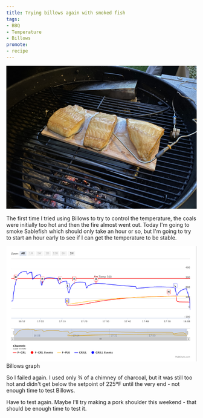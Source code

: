 ```yaml
---
title: Trying billows again with smoked fish
tags:
- BBQ
- Temperature
- Billows
promote:
- recipe
---
```

![Smoked Sablefish](/images/smoked-sablefish.jpeg)

The first time I tried using Billows to try to control the temperature, the coals were initially too hot and then the fire almost went out. Today I'm going to smoke Sablefish which should only take an hour or so, but I'm going to try to start an hour early to see if I can get the temperature to be stable.

![Billows 2](/images/billows-2.png)
Billows graph

So I failed again. I used only ¾ of a chimney of charcoal, but it was still too hot and didn't get below the setpoint of 225ºF until the very end - not enough time to test Billows.

Have to test again. Maybe I'll try making a pork shoulder this weekend - that should be enough time to test it.
